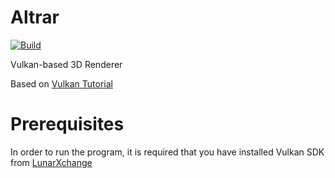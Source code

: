 # Altrar

[![Build](https://github.com/ARessegetesStery/Altrar/actions/workflows/premake-action.yml/badge.svg?branch=main)](https://github.com/ARessegetesStery/Altrar/actions/workflows/premake-action.yml)

Vulkan-based 3D Renderer

Based on [Vulkan Tutorial](https://vulkan-tutorial.com/)

# Prerequisites

In order to run the program, it is required that you have installed Vulkan SDK from [LunarXchange](https://vulkan.lunarg.com/)